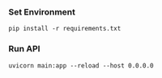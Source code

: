 ### Set Environment

```
pip install -r requirements.txt
```

### Run API

```
uvicorn main:app --reload --host 0.0.0.0
```
